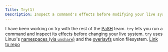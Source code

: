 ```yaml
---
Title: Try(1)
Description: Inspect a command's effects before modifying your live system. Try uses Linux's namespace (via unshare) and the overlayfs union filesystem.
---
```


I have been working on try with the rest of the [PaSH](https://binpa.sh) team.
`try` lets you run a command and inspect its effects before changing your live
system. `try` uses Linux's [namespaces (via
`unshare`)](https://docs.kernel.org/userspace-api/unshare.html) and the
[overlayfs](https://docs.kernel.org/filesystems/overlayfs.html) union
filesystem. [Link to repo](https://github.com/binpash/try)
